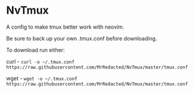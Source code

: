 # NvTmux
A config to make tmux better work with neovim.

Be sure to back up your own .tmux.conf before downloading.

To download run either:

curl - `curl -o ~/.tmux.conf https://raw.githubusercontent.com/MrRedacted/NvTmux/master/tmux.conf`

wget - `wget -o ~/.tmux.conf https://raw.githubusercontent.com/MrRedacted/NvTmux/master/tmux.conf`